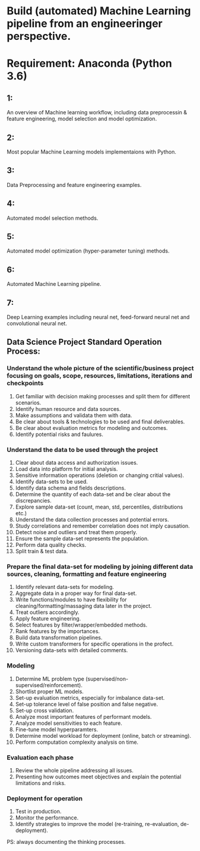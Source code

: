 # Build (automated) Machine Learning pipeline from an engineeringer perspective. 
# Requirement: Anaconda (Python 3.6)

## 1:
An overview of Machine learning workflow, including data preprocessin & feature engineering, model selection and model optimization.  

## 2:
Most popular Machine Learning models implementaions with Python.

## 3:
Data Preprocessing and feature engineering examples.

## 4:
Automated model selection methods.

## 5:
Automated model optimization (hyper-parameter tuning) methods.

## 6:
Automated Machine Learning pipeline.

## 7:
Deep Learning examples including neural net, feed-forward neural net and convolutional neural net. 


## Data Science Project Standard Operation Process:

### Understand the whole picture of the scientific/business project focusing on goals, scope, resources, limitations, iterations and checkpoints
1. Get familiar with decision making processes and split them for different scenarios.
2. Identify human resource and data sources.
3. Make assumptions and validata them with data.
4. Be clear about tools & technologies to be used and final deliverables.
5. Be clear about evaluation metrics for modeling and outcomes.
6. Identify potential risks and faulures. 

### Understand the data to be used through the project
1. Clear about data access and authorization issues.
2. Load data into platform for initial analysis.
3. Sensitive information operations (deletion or changing critial values).
4. Identify data-sets to be used.
5. Identify data schema and fields descriptions.
6. Determine the quantity of each data-set and be clear about the discrepancies.
7. Explore sample data-set (count, mean, std, percentiles, distributions etc.)
8. Understand the data collection processes and potential errors. 
9. Study correlations and remember correlation does not imply causation.
10. Detect noise and outliers and treat them properly.
11. Ensure the sample data-set represents the population.
12. Perform data quality checks.
13. Split train & test data.

### Prepare the final data-set for modeling by joining different data sources, cleaning, formatting and feature engineering
1. Identify relevant data-sets for modeling.
2. Aggregate data in a proper way for final data-set.
3. Write functions/modules to have flexibility for cleaning/formatting/massaging data later in the project.
4. Treat outliers accordingly.
5. Apply feature engineering.
6. Select features by filter/wrapper/embedded methods.
7. Rank features by the importances.
8. Build data transformation pipelines.
9. Write custom transformers for specific operations in the profect.
10. Versioning data-sets with detailed comments.

### Modeling
1. Determine ML problem type (supervised/non-supervised/reinforcement).
2. Shortlist proper ML models.
3. Set-up evaluation metrics, especially for imbalance data-set.
4. Set-up tolerance level of false position and false negative.
5. Set-up cross validation.
6. Analyze most important features of performant models.
7. Analyze model sensitivities to each feature.
8. Fine-tune model hyperparamters.
9. Determine model workload for deployment (online, batch or streaming).
10. Perform computation complexity analysis on time.

### Evaluation each phase
1. Review the whole pipeline addressing all issues.
2. Presenting how outcomes meet objectives and explain the potential limitations and risks.

### Deployment for operation
1. Test in production.
2. Monitor the performance.
3. Identify strategies to improve the model (re-training, re-evaluation, de-deployment).

PS: always documenting the thinking processes.
